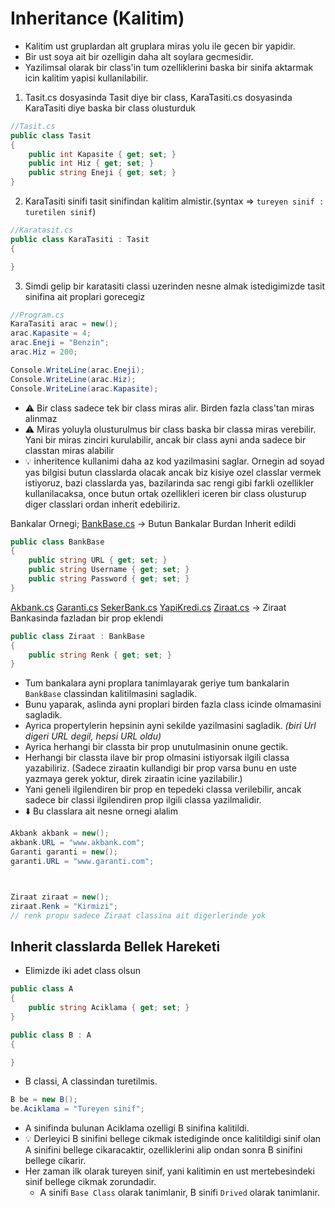 # Inheritance (Kalitim)

* Kalitim ust gruplardan alt gruplara miras yolu ile gecen bir yapidir.
* Bir ust soya ait bir ozelligin daha alt soylara gecmesidir.
* Yazilimsal olarak bir class'in tum ozelliklerini baska bir sinifa aktarmak icin kalitim yapisi kullanilabilir.

1. Tasit.cs dosyasinda Tasit diye bir class, KaraTasiti.cs dosyasinda KaraTasiti diye baska bir class olusturduk

```C#
//Tasit.cs
public class Tasit
{
    public int Kapasite { get; set; }
    public int Hiz { get; set; }
    public string Eneji { get; set; }
}

```

2. KaraTasiti sinifi tasit sinifindan kalitim almistir.(syntax => `tureyen sinif : turetilen sinif`)

```C#
//Karatasit.cs
public class KaraTasiti : Tasit
{

}
```

3. Simdi gelip bir karatasiti classi uzerinden nesne almak istedigimizde tasit sinifina ait proplari gorecegiz

```C#
//Program.cs
KaraTasiti arac = new();
arac.Kapasite = 4;
arac.Eneji = "Benzin";
arac.Hiz = 200;

Console.WriteLine(arac.Eneji);
Console.WriteLine(arac.Hiz);
Console.WriteLine(arac.Kapasite);
```

* :warning: Bir class sadece tek bir class miras alir. Birden fazla class'tan miras alinmaz
* :warning: Miras yoluyla olusturulmus bir class baska bir classa miras verebilir. Yani bir miras zinciri kurulabilir, ancak bir class ayni anda sadece bir classtan miras alabilir
* :bulb: inheritence kullanimi daha az kod yazilmasini saglar. Ornegin ad soyad yas bilgisi butun classlarda olacak ancak biz kisiye ozel classlar vermek istiyoruz, bazi classlarda yas, bazilarinda sac rengi gibi farkli ozellikler kullanilacaksa, once butun ortak ozellikleri iceren bir class olusturup diger classlari ordan inherit edebiliriz.

Bankalar Ornegi;
[BankBase.cs](/BankBase.cs) -> Butun Bankalar Burdan Inherit edildi

```C#
public class BankBase
{
    public string URL { get; set; }
    public string Username { get; set; }
    public string Password { get; set; }
}
```

[Akbank.cs](/Akbank.cs)
[Garanti.cs](/Garanti.cs)
[SekerBank.cs](/SekerBank.cs)
[YapiKredi.cs](/YapiKredi.cs)
[Ziraat.cs](/Ziraat.cs) -> Ziraat Bankasinda fazladan bir prop eklendi

```C#
public class Ziraat : BankBase
{
    public string Renk { get; set; }
}
```

* Tum bankalara ayni proplara tanimlayarak geriye tum bankalarin `BankBase` classindan kalitilmasini sagladik.
* Bunu yaparak, aslinda ayni proplari birden fazla class icinde olmamasini sagladik.
* Ayrica propertylerin hepsinin ayni sekilde yazilmasini sagladik. *(biri Url digeri URL degil, hepsi URL oldu)*
* Ayrica herhangi bir classta bir prop unutulmasinin onune gectik.
* Herhangi bir classta ilave bir prop olmasini istiyorsak ilgili classa yazabiliriz. (Sadece ziraatin kullandigi bir prop varsa bunu en uste yazmaya gerek yoktur, direk ziraatin icine yazilabilir.)
* Yani geneli ilgilendiren bir prop en tepedeki classa verilebilir, ancak sadece bir classi ilgilendiren prop ilgili classa yazilmalidir.
* :arrow_down: Bu classlara ait nesne ornegi alalim

```C#
Akbank akbank = new();
akbank.URL = "www.akbank.com";
Garanti garanti = new();
garanti.URL = "www.garanti.com";



Ziraat ziraat = new();
ziraat.Renk = "Kirmizi";
// renk propu sadece Ziraat classina ait digerlerinde yok
```

## Inherit classlarda Bellek Hareketi

* Elimizde iki adet class olsun

```C#
public class A
{
    public string Aciklama { get; set; }
}
```

```C#
public class B : A
{

}
```

* B classi, A classindan turetilmis.

```C#
B be = new B();
be.Aciklama = "Tureyen sinif";
```

* A sinifinda bulunan Aciklama ozelligi B sinifina kalitildi.
* :bulb: Derleyici B sinifini bellege cikmak istediginde once kalitildigi sinif olan A sinifini bellege cikaracaktir, ozelliklerini alip ondan sonra B sinifini bellege cikarir.
* Her zaman ilk olarak tureyen sinif, yani kalitimin en ust mertebesindeki sinif bellege cikmak zorundadir.
  * A sinifi `Base Class` olarak tanimlanir, B sinifi `Drived` olarak tanimlanir.
